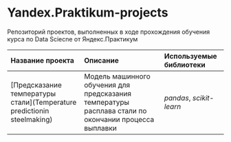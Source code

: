 # Yandex.Praktikum-projects

Репозиторий проектов, выполненных в ходе прохождения обучения курса по Data Sciecne от Яндекс.Практикум

| Название проекта | Описание | Используемые библиотеки | 
| :---------------------- | :---------------------- | :---------------------- |
| [Предсказание температуры стали](Temperature predictionin steelmaking) | Модель машинного обучения для предсказания температуры расплава стали по окончании процесса выплавки| *pandas*, *scikit-learn* |
